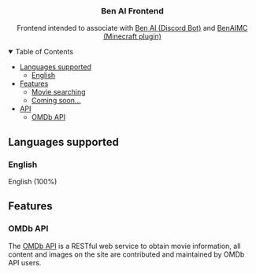 <h3 align="center">Ben AI Frontend</h3>
<p align="center">Frontend intended to associate with <a target="_blank" rel="noopener noreferrer" href="https://github.com/Benwyw/Ben-AI">Ben AI (Discord Bot)</a> and <a target="_blank" rel="noopener noreferrer" href="https://github.com/Benwyw/BenAIMC">BenAIMC (Minecraft plugin)</a></p>


<!-- TABLE OF CONTENTS -->
<details open="open">
  <summary>Table of Contents</summary>
  <ul>
    <li>
      <a href="#languages">Languages supported</a>
      <ul>
        <li><a href="#English">English</a></li>
      </ul>
    </li>
    <li>
      <a href="#Features">Features</a>
      <ul>
        <li><a href="#movie">Movie searching</a></li>
        <li><a href="#comingsoon">Coming soon...</a></li>
      </ul>
    </li>
    <li>
      <a href="#API">API</a>
      <ul>
        <li><a href="#omdbapi">OMDb API</a></li>
      </ul>
    </li>
  </ul>
</details>


<!-- Languages supported -->
## Languages supported

### English
English (100%)


<!-- Features -->
## Features

### OMDb API
The <a target="_blank" rel="noopener noreferrer" href="https://www.omdbapi.com/">OMDb API</a> is a RESTful web service to obtain movie information, all content and images on the site are contributed and maintained by OMDb API users.
